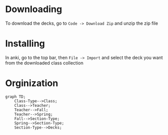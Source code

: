 # Downloading
To download the decks, go to `Code -> Download Zip` and unzip the zip file

# Installing
In anki, go to the top bar, then `File -> Import` and select the deck you want from the downloaded class collection

# Orginization
```mermaid
graph TD;
    Class-Type-->Class;
    Class-->Teacher;
    Teacher-->Fall;
    Teacher-->Spring;
    Fall-->Section-Type;
    Spring-->Section-Type;
    Section-Type-->Decks;
```
